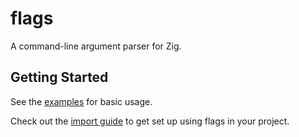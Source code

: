 # flags

A command-line argument parser for Zig.

## Getting Started

See the [examples](examples/) for basic usage.

Check out the [import guide](https://github.com/n0s4/flags/wiki/Import-Guide) to get set up using flags in your project.
